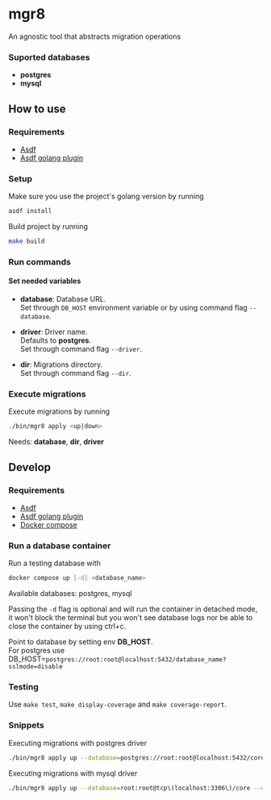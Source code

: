 # mgr8

An agnostic tool that abstracts migration operations

### Suported databases
- **postgres**
- **mysql**

## How to use

### Requirements

- [Asdf](https://asdf-vm.com/guide/getting-started.html)
- [Asdf golang plugin](https://github.com/kennyp/asdf-golang)

### Setup

Make sure you use the project's golang version by running
```bash
asdf install
```

Build project by running
```bash
make build
```

### Run commands

#### Set needed variables

- **database**: Database URL. <br/>
Set through `DB_HOST` environment variable or by using command flag `--database`.

- **driver**: Driver name. <br/>
Defaults to **postgres**. <br/>
Set through command flag `--driver`.

- **dir**: Migrations directory. <br/>
Set through command flag `--dir`.
### Execute migrations

Execute migrations by running
```bash
./bin/mgr8 apply <up|down>
```
Needs: **database**, **dir**, **driver**
## Develop

### Requirements
- [Asdf](https://asdf-vm.com/guide/getting-started.html)
- [Asdf golang plugin](https://github.com/kennyp/asdf-golang)
- [Docker compose](https://docs.docker.com/compose/install/)

### Run a database container

Run a testing database with
```bash
docker compose up [-d] <database_name> 
```
Available databases: postgres, mysql

Passing the `-d` flag is optional and will run the container in detached mode, it won't block the terminal but you won't see database logs nor be able to close the container by using ctrl+c.

Point to database by setting env **DB_HOST**.
<br/>
For postgres use DB_HOST=`postgres://root:root@localhost:5432/database_name?sslmode=disable`

### Testing

Use `make test`, `make display-coverage` and `make coverage-report`.

### Snippets

Executing migrations with postgres driver
```bash
./bin/mgr8 apply up --database=postgres://root:root@localhost:5432/core?sslmode=disable --dir=./migrations
```

Executing migrations with mysql driver
```bash
./bin/mgr8 apply up --database=root:root@tcp\(localhost:3306\)/core --dir=./migrations --driver=mysql
```

